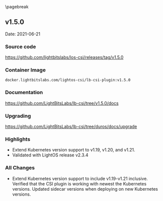 <div style="page-break-after: always;"></div>
\pagebreak

## v1.5.0

Date: 2021-06-21

### Source code

https://github.com/lightbitslabs/los-csi/releases/tag/v1.5.0

### Container Image

`docker.lightbitslabs.com/lightos-csi/lb-csi-plugin:v1.5.0`

### Documentation

https://github.com/LightBitsLabs/lb-csi/tree/v1.5.0/docs

### Upgrading

https://github.com/LightBitsLabs/lb-csi/tree/duros/docs/upgrade

### Highlights

- Extend Kubernetes version support to v1.19, v1.20, and v1.21.
- Validated with LightOS release v2.3.4

### All Changes

- Extend Kubernetes version support to include v1.19-v1.21 inclusive. Verified that the CSI plugin is working with newest the Kubernetes versions. Updated sidecar versions when deploying on new Kubernetes versions.

